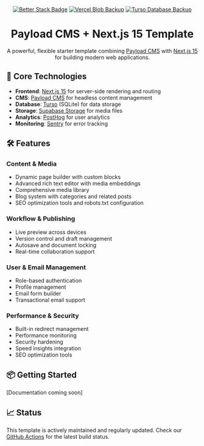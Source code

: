 <div align="center">

[![Better Stack Badge](https://uptime.betterstack.com/status-badges/v1/monitor/1p2iz.svg)](https://uptime.betterstack.com/?utm_source=status_badge)
[![Vercel Blob Backup](https://github.com/Jordanburch101/meta-payload/actions/workflows/vercel-blob-incremental-backup.yml/badge.svg)](https://github.com/Jordanburch101/meta-payload/actions/workflows/vercel-blob-incremental-backup.yml)
[![Turso Database Backup](https://github.com/Jordanburch101/meta-payload/actions/workflows/turso-db-backup.yml/badge.svg)](https://github.com/Jordanburch101/meta-payload/actions/workflows/turso-db-backup.yml)

# Payload CMS + Next.js 15 Template

A powerful, flexible starter template combining [Payload CMS](https://payloadcms.com/) with [Next.js 15](https://nextjs.org/) for building modern web applications.

</div>

## 🚀 Core Technologies

- **Frontend**: [Next.js 15](https://nextjs.org/) for server-side rendering and routing
- **CMS**: [Payload CMS](https://payloadcms.com/) for headless content management
- **Database**: [Turso](https://turso.tech/) (SQLite) for data storage
- **Storage**: [Supabase Storage](https://supabase.com/storage) for media files
- **Analytics**: [PostHog](https://posthog.com/) for user analytics
- **Monitoring**: [Sentry](https://sentry.io/) for error tracking

## 🛠️ Features

### Content & Media
- Dynamic page builder with custom blocks
- Advanced rich text editor with media embeddings
- Comprehensive media library
- Blog system with categories and related posts
- SEO optimization tools and robots.txt configuration

### Workflow & Publishing
- Live preview across devices
- Version control and draft management
- Autosave and document locking
- Real-time collaboration support

### User & Email Management
- Role-based authentication
- Profile management
- Email form builder
- Transactional email support

### Performance & Security
- Built-in redirect management
- Performance monitoring
- Security hardening
- Speed insights integration
- SEO optimization tools

## 📦 Getting Started

[Documentation coming soon]

## 📈 Status

This template is actively maintained and regularly updated. Check our [GitHub Actions](https://github.com/Jordanburch101/meta-payload/actions) for the latest build status.
